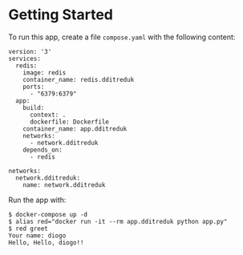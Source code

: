 # Getting Started

To run this app, create a file `compose.yaml` with the following content:

```
version: '3'
services:
  redis:
    image: redis
    container_name: redis.dditreduk
    ports:
      - "6379:6379"
  app:
    build:
      context: .
      dockerfile: Dockerfile
    container_name: app.dditreduk
    networks:
      - network.dditreduk
    depends_on:
      - redis

networks:
  network.dditreduk:
    name: network.dditreduk
```

Run the app with:

```
$ docker-compose up -d
$ alias red="docker run -it --rm app.dditreduk python app.py"
$ red greet
Your name: diogo 
Hello, Hello, diogo!!
```
